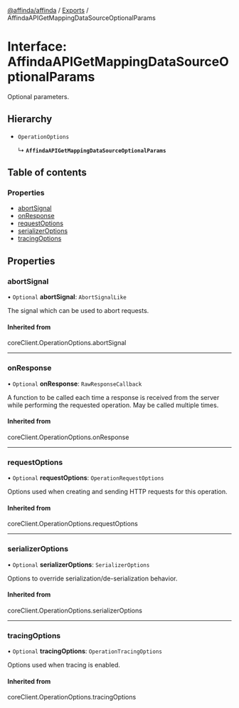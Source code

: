 [@affinda/affinda](../README.md) / [Exports](../modules.md) / AffindaAPIGetMappingDataSourceOptionalParams

# Interface: AffindaAPIGetMappingDataSourceOptionalParams

Optional parameters.

## Hierarchy

- `OperationOptions`

  ↳ **`AffindaAPIGetMappingDataSourceOptionalParams`**

## Table of contents

### Properties

- [abortSignal](AffindaAPIGetMappingDataSourceOptionalParams.md#abortsignal)
- [onResponse](AffindaAPIGetMappingDataSourceOptionalParams.md#onresponse)
- [requestOptions](AffindaAPIGetMappingDataSourceOptionalParams.md#requestoptions)
- [serializerOptions](AffindaAPIGetMappingDataSourceOptionalParams.md#serializeroptions)
- [tracingOptions](AffindaAPIGetMappingDataSourceOptionalParams.md#tracingoptions)

## Properties

### abortSignal

• `Optional` **abortSignal**: `AbortSignalLike`

The signal which can be used to abort requests.

#### Inherited from

coreClient.OperationOptions.abortSignal

___

### onResponse

• `Optional` **onResponse**: `RawResponseCallback`

A function to be called each time a response is received from the server
while performing the requested operation.
May be called multiple times.

#### Inherited from

coreClient.OperationOptions.onResponse

___

### requestOptions

• `Optional` **requestOptions**: `OperationRequestOptions`

Options used when creating and sending HTTP requests for this operation.

#### Inherited from

coreClient.OperationOptions.requestOptions

___

### serializerOptions

• `Optional` **serializerOptions**: `SerializerOptions`

Options to override serialization/de-serialization behavior.

#### Inherited from

coreClient.OperationOptions.serializerOptions

___

### tracingOptions

• `Optional` **tracingOptions**: `OperationTracingOptions`

Options used when tracing is enabled.

#### Inherited from

coreClient.OperationOptions.tracingOptions
